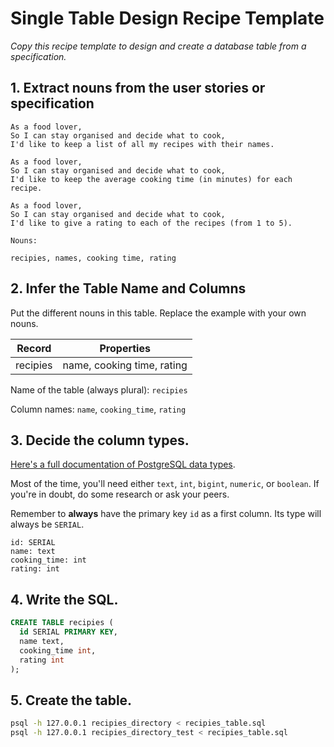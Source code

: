 # Single Table Design Recipe Template

_Copy this recipe template to design and create a database table from a specification._

## 1. Extract nouns from the user stories or specification

```
As a food lover,
So I can stay organised and decide what to cook,
I'd like to keep a list of all my recipes with their names.

As a food lover,
So I can stay organised and decide what to cook,
I'd like to keep the average cooking time (in minutes) for each recipe.

As a food lover,
So I can stay organised and decide what to cook,
I'd like to give a rating to each of the recipes (from 1 to 5).

Nouns:

recipies, names, cooking time, rating

```

## 2. Infer the Table Name and Columns

Put the different nouns in this table. Replace the example with your own nouns.

| Record                | Properties                 |
| --------------------- | ------------------         |
| recipies              | name, cooking time, rating |

Name of the table (always plural): `recipies` 

Column names: `name`, `cooking_time`, `rating`

## 3. Decide the column types.

[Here's a full documentation of PostgreSQL data types](https://www.postgresql.org/docs/current/datatype.html).

Most of the time, you'll need either `text`, `int`, `bigint`, `numeric`, or `boolean`. If you're in doubt, do some research or ask your peers.

Remember to **always** have the primary key `id` as a first column. Its type will always be `SERIAL`.

```
id: SERIAL
name: text
cooking_time: int
rating: int
```

## 4. Write the SQL.

```sql
CREATE TABLE recipies (
  id SERIAL PRIMARY KEY,
  name text,
  cooking_time int,
  rating int
);
```

## 5. Create the table.

```bash
psql -h 127.0.0.1 recipies_directory < recipies_table.sql
psql -h 127.0.0.1 recipies_directory_test < recipies_table.sql
```
